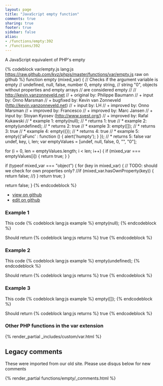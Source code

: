 ```yaml
---
layout: page
title: "JavaScript empty function"
comments: true
sharing: true
footer: true
sidebar: false
alias:
- /functions/empty:392
- /functions/392
---
```

<!-- Generated by Rakefile:build -->
A JavaScript equivalent of PHP's empty

{% codeblock var/empty.js lang:js https://raw.github.com/kvz/phpjs/master/functions/var/empty.js raw on github %}
function empty (mixed_var) {
  // Checks if the argument variable is empty
  // undefined, null, false, number 0, empty string,
  // string "0", objects without properties and empty arrays
  // are considered empty
  //
  // http://kevin.vanzonneveld.net
  // +   original by: Philippe Baumann
  // +      input by: Onno Marsman
  // +   bugfixed by: Kevin van Zonneveld (http://kevin.vanzonneveld.net)
  // +      input by: LH
  // +   improved by: Onno Marsman
  // +   improved by: Francesco
  // +   improved by: Marc Jansen
  // +      input by: Stoyan Kyosev (http://www.svest.org/)
  // +   improved by: Rafal Kukawski
  // *     example 1: empty(null);
  // *     returns 1: true
  // *     example 2: empty(undefined);
  // *     returns 2: true
  // *     example 3: empty([]);
  // *     returns 3: true
  // *     example 4: empty({});
  // *     returns 4: true
  // *     example 5: empty({'aFunc' : function () { alert('humpty'); } });
  // *     returns 5: false
  var undef, key, i, len;
  var emptyValues = [undef, null, false, 0, "", "0"];

  for (i = 0, len = emptyValues.length; i < len; i++) {
    if (mixed_var === emptyValues[i]) {
      return true;
    }
  }

  if (typeof mixed_var === "object") {
    for (key in mixed_var) {
      // TODO: should we check for own properties only?
      //if (mixed_var.hasOwnProperty(key)) {
      return false;
      //}
    }
    return true;
  }

  return false;
}
{% endcodeblock %}

 - [view on github](https://github.com/kvz/phpjs/blob/master/functions/var/empty.js)
 - [edit on github](https://github.com/kvz/phpjs/edit/master/functions/var/empty.js)

### Example 1
This code
{% codeblock lang:js example %}
empty(null);
{% endcodeblock %}

Should return
{% codeblock lang:js returns %}
true
{% endcodeblock %}

### Example 2
This code
{% codeblock lang:js example %}
empty(undefined);
{% endcodeblock %}

Should return
{% codeblock lang:js returns %}
true
{% endcodeblock %}

### Example 3
This code
{% codeblock lang:js example %}
empty([]);
{% endcodeblock %}

Should return
{% codeblock lang:js returns %}
true
{% endcodeblock %}


### Other PHP functions in the var extension
{% render_partial _includes/custom/var.html %}
## Legacy comments
These were imported from our old site. Please use disqus below for new comments
<div style="overflow-y: scroll; max-height: 500px;">
{% render_partial functions/empty/_comments.html %}
</div>
